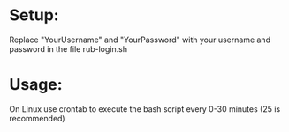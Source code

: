Setup:
======

Replace "YourUsername" and "YourPassword" with your username and password in the file rub-login.sh

Usage:
======

On Linux use crontab to execute the bash script every 0-30 minutes (25 is recommended)
